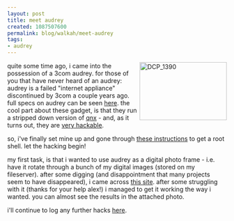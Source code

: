 ```yaml
--- 
layout: post
title: meet audrey
created: 1087507600
permalink: blog/walkah/meet-audrey
tags: 
- audrey
---
```

<img src="http://walkah.net/files/DCP_1390.JPG" height="133" width="200" alt="DCP_1390" align="right" />quite some time ago, i came into the possession of a 3com audrey. for those of you that have never heard of an audrey: audrey is a failed "internet appliance" discontinued by 3com a couple years ago. full specs on audrey can be seen <a href="http://www.canoma.com/audrey/specs.html">here</a>. the cool part about these gadget, is that they run a stripped down version of <a href="http://www.qnx.com">qnx</a> - and, as it turns out, they are <a href="http://www.audreyhacking.com/">very hackable</a>.

so, i've finally set mine up and gone through <a href="http://www.3rdmoon.com/crusso/audrey/initialsetup/updateaudrey.htm">these instructions</a> to get a root shell. let the hacking begin!

my first task, is that i wanted to use audrey as a digital photo frame - i.e. have it rotate through a bunch of my digital images (stored on my fileserver). after some digging (and disappointment that many projects seem to have disappeared), i came across <a href="http://bloodyeck.com/projects/audrey/">this site</a>.  after some struggling with it (thanks for your help alex!) i managed to get it working the way i wanted. you can almost see the results in the attached photo.

i'll continue to log any further hacks <a href="/tag/audrey">here</a>.
